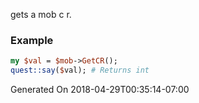 gets a mob c r.
### Example

```perl
my $val = $mob->GetCR();
quest::say($val); # Returns int
```


Generated On 2018-04-29T00:35:14-07:00